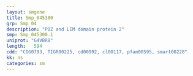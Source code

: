 ```yaml
---
layout: smgene
title: Smp_045300
grp: Smp_04
description: "PDZ and LIM domain protein 2"
smp: Smp_045300.1
uniprot: "G4VBR8"
length:   594
cdd: "COG0793, TIGR00225, cd00992, cl00117, pfam00595, smart00228"
kk: ns
categories: sm
---
```

